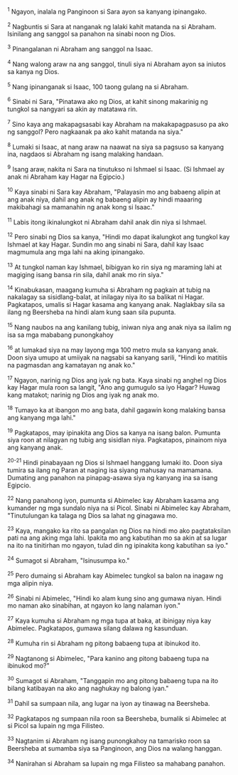 <sup>1</sup>
Ngayon, inalala ng Panginoon si Sara ayon sa kanyang ipinangako. 

<sup>2</sup>
Nagbuntis si Sara at nanganak ng lalaki kahit matanda na si Abraham. Isinilang ang sanggol sa panahon na sinabi noon ng Dios. 

<sup>3</sup>
Pinangalanan ni Abraham ang sanggol na Isaac. 

<sup>4</sup>
Nang walong araw na ang sanggol, tinuli siya ni Abraham ayon sa iniutos sa kanya ng Dios. 

<sup>5</sup>
Nang ipinanganak si Isaac, 100 taong gulang na si Abraham. 

<sup>6</sup>
Sinabi ni Sara, "Pinatawa ako ng Dios, at kahit sinong makarinig ng tungkol sa nangyari sa akin ay matatawa rin. 

<sup>7</sup>
Sino kaya ang makapagsasabi kay Abraham na makakapagpasuso pa ako ng sanggol? Pero nagkaanak pa ako kahit matanda na siya." 

<sup>8</sup>
Lumaki si Isaac, at nang araw na naawat na siya sa pagsuso sa kanyang ina, nagdaos si Abraham ng isang malaking handaan.

<sup>9</sup>
Isang araw, nakita ni Sara na tinutukso ni Ishmael si Isaac. (Si Ishmael ay anak ni Abraham kay Hagar na Egipcio.) 

<sup>10</sup>
Kaya sinabi ni Sara kay Abraham, "Palayasin mo ang babaeng alipin at ang anak niya, dahil ang anak ng babaeng alipin ay hindi maaaring makibahagi sa mamanahin ng anak kong si Isaac." 

<sup>11</sup>
Labis itong ikinalungkot ni Abraham dahil anak din niya si Ishmael. 

<sup>12</sup>
Pero sinabi ng Dios sa kanya, "Hindi mo dapat ikalungkot ang tungkol kay Ishmael at kay Hagar. Sundin mo ang sinabi ni Sara, dahil kay Isaac magmumula ang mga lahi na aking ipinangako. 

<sup>13</sup>
At tungkol naman kay Ishmael, bibigyan ko rin siya ng maraming lahi at magiging isang bansa rin sila, dahil anak mo rin siya." 

<sup>14</sup>
Kinabukasan, maagang kumuha si Abraham ng pagkain at tubig na nakalagay sa sisidlang-balat, at inilagay niya ito sa balikat ni Hagar. Pagkatapos, umalis si Hagar kasama ang kanyang anak. Naglakbay sila sa ilang ng Beersheba na hindi alam kung saan sila pupunta. 

<sup>15</sup>
Nang naubos na ang kanilang tubig, iniwan niya ang anak niya sa ilalim ng isa sa mga mababang punongkahoy 

<sup>16</sup>
at lumakad siya na may layong mga 100 metro mula sa kanyang anak. Doon siya umupo at umiiyak na nagsabi sa kanyang sarili, "Hindi ko matitiis na pagmasdan ang kamatayan ng anak ko." 

<sup>17</sup>
Ngayon, narinig ng Dios ang iyak ng bata. Kaya sinabi ng anghel ng Dios kay Hagar mula roon sa langit, "Ano ang gumugulo sa iyo Hagar? Huwag kang matakot; narinig ng Dios ang iyak ng anak mo. 

<sup>18</sup>
Tumayo ka at ibangon mo ang bata, dahil gagawin kong malaking bansa ang kanyang mga lahi." 

<sup>19</sup>
Pagkatapos, may ipinakita ang Dios sa kanya na isang balon. Pumunta siya roon at nilagyan ng tubig ang sisidlan niya. Pagkatapos, pinainom niya ang kanyang anak.

<sup>20-21</sup>
Hindi pinabayaan ng Dios si Ishmael hanggang lumaki ito. Doon siya tumira sa ilang ng Paran at naging isa siyang mahusay na mamamana. Dumating ang panahon na pinapag-asawa siya ng kanyang ina sa isang Egipcio.

<sup>22</sup>
Nang panahong iyon, pumunta si Abimelec kay Abraham kasama ang kumander ng mga sundalo niya na si Picol. Sinabi ni Abimelec kay Abraham, "Tinutulungan ka talaga ng Dios sa lahat ng ginagawa mo. 

<sup>23</sup>
Kaya, mangako ka rito sa pangalan ng Dios na hindi mo ako pagtataksilan pati na ang aking mga lahi. Ipakita mo ang kabutihan mo sa akin at sa lugar na ito na tinitirhan mo ngayon, tulad din ng ipinakita kong kabutihan sa iyo." 

<sup>24</sup>
Sumagot si Abraham, "Isinusumpa ko." 

<sup>25</sup>
Pero dumaing si Abraham kay Abimelec tungkol sa balon na inagaw ng mga alipin niya. 

<sup>26</sup>
Sinabi ni Abimelec, "Hindi ko alam kung sino ang gumawa niyan. Hindi mo naman ako sinabihan, at ngayon ko lang nalaman iyon." 

<sup>27</sup>
Kaya kumuha si Abraham ng mga tupa at baka, at ibinigay niya kay Abimelec. Pagkatapos, gumawa silang dalawa ng kasunduan. 

<sup>28</sup>
Kumuha rin si Abraham ng pitong babaeng tupa at ibinukod ito. 

<sup>29</sup>
Nagtanong si Abimelec, "Para kanino ang pitong babaeng tupa na ibinukod mo?" 

<sup>30</sup>
Sumagot si Abraham, "Tanggapin mo ang pitong babaeng tupa na ito bilang katibayan na ako ang naghukay ng balong iyan." 

<sup>31</sup>
Dahil sa sumpaan nila, ang lugar na iyon ay tinawag na Beersheba. 

<sup>32</sup>
Pagkatapos ng sumpaan nila roon sa Beersheba, bumalik si Abimelec at si Picol sa lupain ng mga Filisteo. 

<sup>33</sup>
Nagtanim si Abraham ng isang punongkahoy na tamarisko roon sa Beersheba at sumamba siya sa Panginoon, ang Dios na walang hanggan. 

<sup>34</sup>
Nanirahan si Abraham sa lupain ng mga Filisteo sa mahabang panahon.